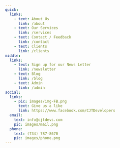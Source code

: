 ```yaml
---
quick:
  links:
    - text: About Us
      link: /about
    - text: Our Services
      link: /services
    - text: Contact / Feedback
      link: /contact
    - text: Clients
      link: /clients
middle:
  links:
    - text: Sign up for our News Letter
      link: /newsletter
    - text: Blog
      link: /blog
    - text: Admin
      link: /admin
social:
  links:
    - pic: images/img-FB.png
      text: Give us a like
      link: https://www.facebook.com/CJTDevelopers
  email:
    text: info@cjtdevs.com
    pic: images/mail.png
  phone:
    text: (734) 787-8670
    pic: images/phone.png
---
```

